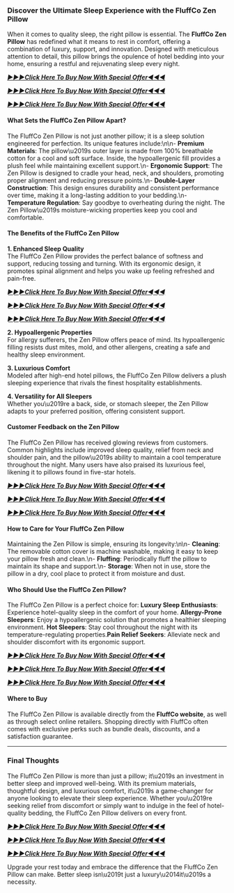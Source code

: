 <h3><strong>Discover the Ultimate Sleep Experience with the FluffCo Zen Pillow</strong></h3>
<p>When it comes to quality sleep, the right pillow is essential. The <strong>FluffCo Zen Pillow</strong> has redefined what it means to rest in comfort, offering a combination of luxury, support, and innovation. Designed with meticulous attention to detail, this pillow brings the opulence of hotel bedding into your home, ensuring a restful and rejuvenating sleep every night.</p>
<p><a href="https://beastfitclub.com/fluffco-zen-pillow/"><em><strong>►►►Click Here To Buy Now With Special Offer◄◄◄</strong></em></a></p>
<p><a href="https://beastfitclub.com/fluffco-zen-pillow/"><em><strong>►►►Click Here To Buy Now With Special Offer◄◄◄</strong></em></a></p>
<p><a href="https://beastfitclub.com/fluffco-zen-pillow/"><em><strong>►►►Click Here To Buy Now With Special Offer◄◄◄</strong></em></a></p>
<h4><strong>What Sets the FluffCo Zen Pillow Apart?</strong></h4>
<p>The FluffCo Zen Pillow is not just another pillow; it is a sleep solution engineered for perfection. Its unique features include:\n\n- <strong>Premium Materials</strong>: The pillow\u2019s outer layer is made from 100% breathable cotton for a cool and soft surface. Inside, the hypoallergenic fill provides a plush feel while maintaining excellent support.\n- <strong>Ergonomic Support</strong>: The Zen Pillow is designed to cradle your head, neck, and shoulders, promoting proper alignment and reducing pressure points.\n- <strong>Double-Layer Construction</strong>: This design ensures durability and consistent performance over time, making it a long-lasting addition to your bedding.\n- <strong>Temperature Regulation</strong>: Say goodbye to overheating during the night. The Zen Pillow\u2019s moisture-wicking properties keep you cool and comfortable.</p>
<h4><strong>The Benefits of the FluffCo Zen Pillow</strong></h4>
<p><strong>1. Enhanced Sleep Quality</strong><br />The FluffCo Zen Pillow provides the perfect balance of softness and support, reducing tossing and turning. With its ergonomic design, it promotes spinal alignment and helps you wake up feeling refreshed and pain-free.</p>
<p><a href="https://beastfitclub.com/fluffco-zen-pillow/"><em><strong>►►►Click Here To Buy Now With Special Offer◄◄◄</strong></em></a></p>
<p><a href="https://beastfitclub.com/fluffco-zen-pillow/"><em><strong>►►►Click Here To Buy Now With Special Offer◄◄◄</strong></em></a></p>
<p><a href="https://beastfitclub.com/fluffco-zen-pillow/"><em><strong>►►►Click Here To Buy Now With Special Offer◄◄◄</strong></em></a></p>
<p><strong>2. Hypoallergenic Properties</strong><br />For allergy sufferers, the Zen Pillow offers peace of mind. Its hypoallergenic filling resists dust mites, mold, and other allergens, creating a safe and healthy sleep environment.</p>
<p><strong>3. Luxurious Comfort</strong><br />Modeled after high-end hotel pillows, the FluffCo Zen Pillow delivers a plush sleeping experience that rivals the finest hospitality establishments.</p>
<p><strong>4. Versatility for All Sleepers</strong><br />Whether you\u2019re a back, side, or stomach sleeper, the Zen Pillow adapts to your preferred position, offering consistent support.</p>
<h4><strong>Customer Feedback on the Zen Pillow</strong></h4>
<p>The FluffCo Zen Pillow has received glowing reviews from customers. Common highlights include improved sleep quality, relief from neck and shoulder pain, and the pillow\u2019s ability to maintain a cool temperature throughout the night. Many users have also praised its luxurious feel, likening it to pillows found in five-star hotels.</p>
<p><a href="https://beastfitclub.com/fluffco-zen-pillow/"><em><strong>►►►Click Here To Buy Now With Special Offer◄◄◄</strong></em></a></p>
<p><a href="https://beastfitclub.com/fluffco-zen-pillow/"><em><strong>►►►Click Here To Buy Now With Special Offer◄◄◄</strong></em></a></p>
<p><a href="https://beastfitclub.com/fluffco-zen-pillow/"><em><strong>►►►Click Here To Buy Now With Special Offer◄◄◄</strong></em></a></p>
<h4><strong>How to Care for Your FluffCo Zen Pillow</strong></h4>
<p>Maintaining the Zen Pillow is simple, ensuring its longevity:\n\n- <strong>Cleaning</strong>: The removable cotton cover is machine washable, making it easy to keep your pillow fresh and clean.\n- <strong>Fluffing</strong>: Periodically fluff the pillow to maintain its shape and support.\n- <strong>Storage</strong>: When not in use, store the pillow in a dry, cool place to protect it from moisture and dust.</p>
<h4><strong>Who Should Use the FluffCo Zen Pillow?</strong></h4>
<p>The FluffCo Zen Pillow is a perfect choice for:&nbsp;<strong>Luxury Sleep Enthusiasts</strong>: Experience hotel-quality sleep in the comfort of your home.&nbsp;<strong>Allergy-Prone Sleepers</strong>: Enjoy a hypoallergenic solution that promotes a healthier sleeping environment.&nbsp;<strong>Hot Sleepers</strong>: Stay cool throughout the night with its temperature-regulating properties.<strong>Pain Relief Seekers</strong>: Alleviate neck and shoulder discomfort with its ergonomic support.</p>
<p><a href="https://beastfitclub.com/fluffco-zen-pillow/"><em><strong>►►►Click Here To Buy Now With Special Offer◄◄◄</strong></em></a></p>
<p><a href="https://beastfitclub.com/fluffco-zen-pillow/"><em><strong>►►►Click Here To Buy Now With Special Offer◄◄◄</strong></em></a></p>
<p><a href="https://beastfitclub.com/fluffco-zen-pillow/"><em><strong>►►►Click Here To Buy Now With Special Offer◄◄◄</strong></em></a></p>
<h4><strong>Where to Buy</strong></h4>
<p>The FluffCo Zen Pillow is available directly from the <strong>FluffCo website</strong>, as well as through select online retailers. Shopping directly with FluffCo often comes with exclusive perks such as bundle deals, discounts, and a satisfaction guarantee.</p>
<hr />
<h3><strong>Final Thoughts</strong></h3>
<p>The FluffCo Zen Pillow is more than just a pillow; it\u2019s an investment in better sleep and improved well-being. With its premium materials, thoughtful design, and luxurious comfort, it\u2019s a game-changer for anyone looking to elevate their sleep experience. Whether you\u2019re seeking relief from discomfort or simply want to indulge in the feel of hotel-quality bedding, the FluffCo Zen Pillow delivers on every front.</p>
<p><a href="https://beastfitclub.com/fluffco-zen-pillow/"><em><strong>►►►Click Here To Buy Now With Special Offer◄◄◄</strong></em></a></p>
<p><a href="https://beastfitclub.com/fluffco-zen-pillow/"><em><strong>►►►Click Here To Buy Now With Special Offer◄◄◄</strong></em></a></p>
<p><a href="https://beastfitclub.com/fluffco-zen-pillow/"><em><strong>►►►Click Here To Buy Now With Special Offer◄◄◄</strong></em></a></p>
<p>Upgrade your rest today and embrace the difference that the FluffCo Zen Pillow can make. Better sleep isn\u2019t just a luxury\u2014it\u2019s a necessity.</p>
